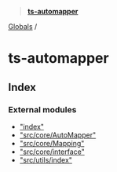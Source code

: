 > **[ts-automapper](README.md)**

[Globals](globals.md) /

# ts-automapper

## Index

### External modules

* ["index"](modules/_index_.md)
* ["src/core/AutoMapper"](modules/_src_core_automapper_.md)
* ["src/core/Mapping"](modules/_src_core_mapping_.md)
* ["src/core/interface"](modules/_src_core_interface_.md)
* ["src/utils/index"](modules/_src_utils_index_.md)